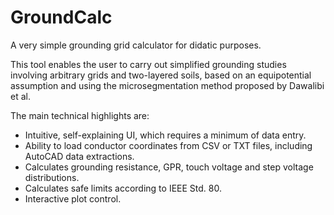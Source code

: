 # GroundCalc
A very simple grounding grid calculator for didatic purposes.

This tool enables the user to carry out simplified grounding studies involving arbitrary grids and two-layered soils, based on an equipotential assumption and using the microsegmentation method proposed by Dawalibi et al.

The main technical highlights are:
- Intuitive, self-explaining UI, which requires a minimum of data entry.
- Ability to load conductor coordinates from CSV or TXT files, including AutoCAD data extractions.
- Calculates grounding resistance, GPR, touch voltage and step voltage distributions.
- Calculates safe limits according to IEEE Std. 80.
- Interactive plot control.
